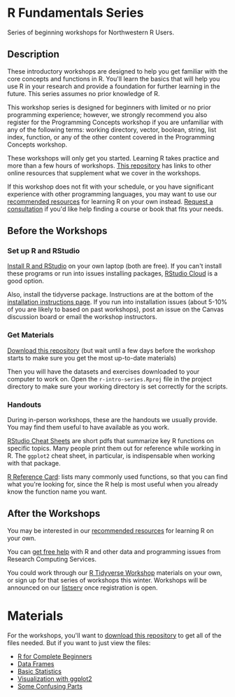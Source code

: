 # R Fundamentals Series

Series of beginning workshops for Northwestern R Users.

## Description

These introductory workshops are designed to help you get familiar with the core concepts and functions in R. You'll learn the basics that will help you use R in your research and provide a foundation for further learning in the future. This series assumes no prior knowledge of R.

This workshop series is designed for beginners with limited or no prior programming experience; however, we strongly recommend you also register for the Programming Concepts workshop if you are unfamiliar with any of the following terms: working directory, vector, boolean, string, list index, function, or any of the other content covered in the Programming Concepts workshop.

These workshops will only get you started. Learning R takes practice and more than a few hours of workshops.  [This repository](https://github.com/nuitrcs/r-online-2020) has links to other online resources that supplement what we cover in the workshops.  

If this workshop does not fit with your schedule, or you have significant experience with other programming languages, you may want to use our [recommended resources](https://sites.northwestern.edu/researchcomputing/2020/03/20/online-learning-resources-r/) for learning R on your own instead. [Request a consultation](https://www.it.northwestern.edu/research/consultation/data-services.html) if you'd like help finding a course or book that fits your needs.


## Before the Workshops

### Set up R and RStudio

[Install R and RStudio](https://sites.northwestern.edu/researchcomputing/resources/r-and-rstudio/) on your own laptop (both are free). If you can't install these programs or run into issues installing packages, [RStudio Cloud](https://sites.northwestern.edu/researchcomputing/resources/r-and-rstudio/#option-2-rstudio-cloud) is a good option.

Also, install the tidyverse package. Instructions are at the bottom of the [installation instructions page](https://sites.northwestern.edu/researchcomputing/resources/r-and-rstudio/). If you run into installation issues (about 5-10% of you are likely to based on past workshops), post an issue on the Canvas discussion board or email the workshop instructors.

### Get Materials

[Download this repository](https://sites.northwestern.edu/researchcomputing/resources/downloading-from-github/) (but wait until a few days before the workshop starts to make sure you get the most up-to-date materials)

Then you will have the datasets and exercises downloaded to your computer to work on. Open the `r-intro-series.Rproj` file in the project directory to make sure your working directory is set correctly for the scripts.

### Handouts

During in-person workshops, these are the handouts we usually provide. You may find them useful to have available as you work.

[RStudio Cheat Sheets](https://www.rstudio.com/resources/cheatsheets/) are short pdfs that summarize key R functions on specific topics. Many people print them out for reference while working in R. The `ggplot2` cheat sheet, in particular, is indispensable when working with that package.

[R Reference Card](https://cran.r-project.org/doc/contrib/Baggott-refcard-v2.pdf): lists many commonly used functions, so that you can find what you're looking for, since the R help is most useful when you already know the function name you want.

## After the Workshops

You may be interested in our [recommended resources](https://sites.northwestern.edu/researchcomputing/2020/03/20/online-learning-resources-r/) for learning R on your own.

You can [get free help](https://www.it.northwestern.edu/research/consultation/data-services.html) with R and other data and programming issues from Research Computing Services.  

You could work through our [R Tidyverse Workshop](https://github.com/nuitrcs/r-tidyverse) materials on your own, or sign up for that series of workshops this winter.  Workshops will be announced on our [listserv](https://listserv.it.northwestern.edu/scripts/wa.exe?SUBED1=NUIT-research&A=1) once registration is open.


# Materials

For the workshops, you'll want to [download this repository](https://sites.northwestern.edu/researchcomputing/resources/downloading-from-github/) to get all of the files needed.  But if you want to just view the files:

* [R for Complete Beginners](https://nuitrcs.github.io/r-intro-series/html/beginners.html)
* [Data Frames](https://nuitrcs.github.io/r-intro-series/html/dataframes.html)
* [Basic Statistics](https://nuitrcs.github.io/r-intro-series/html/stats.html)
* [Visualization with ggplot2](https://nuitrcs.github.io/r-intro-series/html/ggplot2.html)
* [Some Confusing Parts](https://nuitrcs.github.io/r-intro-series/html/topics1.html)



